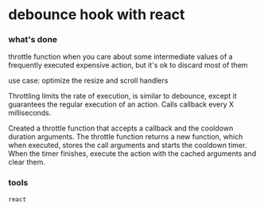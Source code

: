 # debounce hook with react

### what's done

throttle function when you care about some intermediate values of a frequently executed expensive action, but it's ok to discard most of them

use case: optimize the resize and scroll handlers

Throttling limits the rate of execution, is similar to debounce, except it guarantees the regular execution of an action. Calls callback every X milliseconds.

Created a throttle function that accepts a callback and the cooldown duration arguments.
The throttle function returns a new function, which when executed, stores the call arguments and starts the cooldown timer.
When the timer finishes, execute the action with the cached arguments and clear them.

### tools

`react`
